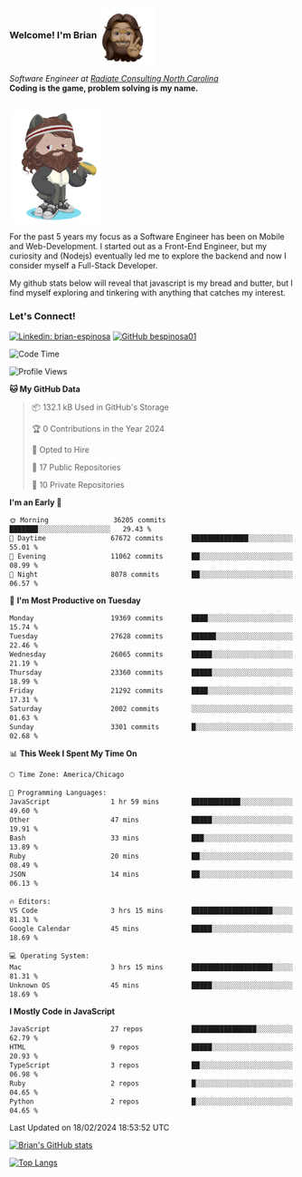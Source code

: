 ###  Welcome! I'm Brian <img align="center" src="https://github.com/bespinosa01/bespinosa01/blob/main/assets/peace-animoji.png" height="100" /></h2>
<p><em>Software Engineer at <a href="https://www.radiateconsulting.coop/north-carolina-tech-coop">Radiate Consulting North Carolina</a>
 <br/>
<!-- </br>Developer Consultant at <a href="https://codethedream.org/">Code The Dream</a> -->
</em> <b>Coding is the game, problem solving is my name.</b></p>

<br/>


 <img align="center" src="https://github.com/bespinosa01/bespinosa01/blob/main/assets/octo-me.png" height="200" /> 
 <p>
 For the past 5 years my focus as a Software Engineer has been on Mobile and Web-Development. I started out as a Front-End Engineer, but my curiosity and (Nodejs) eventually led me to explore the backend and now I consider myself a Full-Stack Developer.
</p>
<p>
 My github stats below will reveal that javascript is my bread and butter, but I find myself exploring and tinkering with anything that catches my interest. 
 </p>
 
 
### Let's Connect!

[![Linkedin: brian-espinosa](https://img.shields.io/badge/-brian--espinosa-blue?style=flat-square&logo=Linkedin&logoColor=white&link=https://www.linkedin.com/in/brian-espinosa/)](https://www.linkedin.com/in/brian-espinosa/)
[![GitHub bespinosa01](https://img.shields.io/github/followers/bespinosa01?label=follow&style=social)](https://github.com/bespinosa01)



<!--START_SECTION:waka-->
![Code Time](http://img.shields.io/badge/Code%20Time-1%2C439%20hrs%2018%20mins-blue)

![Profile Views](http://img.shields.io/badge/Profile%20Views-0-blue)

**🐱 My GitHub Data** 

> 📦 132.1 kB Used in GitHub's Storage 
 > 
> 🏆 0 Contributions in the Year 2024
 > 
> 💼 Opted to Hire
 > 
> 📜 17 Public Repositories 
 > 
> 🔑 10 Private Repositories 
 > 
**I'm an Early 🐤** 

```text
🌞 Morning                36205 commits       ███████░░░░░░░░░░░░░░░░░░   29.43 % 
🌆 Daytime                67672 commits       ██████████████░░░░░░░░░░░   55.01 % 
🌃 Evening                11062 commits       ██░░░░░░░░░░░░░░░░░░░░░░░   08.99 % 
🌙 Night                  8078 commits        ██░░░░░░░░░░░░░░░░░░░░░░░   06.57 % 
```
📅 **I'm Most Productive on Tuesday** 

```text
Monday                   19369 commits       ████░░░░░░░░░░░░░░░░░░░░░   15.74 % 
Tuesday                  27628 commits       ██████░░░░░░░░░░░░░░░░░░░   22.46 % 
Wednesday                26065 commits       █████░░░░░░░░░░░░░░░░░░░░   21.19 % 
Thursday                 23360 commits       █████░░░░░░░░░░░░░░░░░░░░   18.99 % 
Friday                   21292 commits       ████░░░░░░░░░░░░░░░░░░░░░   17.31 % 
Saturday                 2002 commits        ░░░░░░░░░░░░░░░░░░░░░░░░░   01.63 % 
Sunday                   3301 commits        █░░░░░░░░░░░░░░░░░░░░░░░░   02.68 % 
```


📊 **This Week I Spent My Time On** 

```text
🕑︎ Time Zone: America/Chicago

💬 Programming Languages: 
JavaScript               1 hr 59 mins        ████████████░░░░░░░░░░░░░   49.60 % 
Other                    47 mins             █████░░░░░░░░░░░░░░░░░░░░   19.91 % 
Bash                     33 mins             ███░░░░░░░░░░░░░░░░░░░░░░   13.89 % 
Ruby                     20 mins             ██░░░░░░░░░░░░░░░░░░░░░░░   08.49 % 
JSON                     14 mins             ██░░░░░░░░░░░░░░░░░░░░░░░   06.13 % 

🔥 Editors: 
VS Code                  3 hrs 15 mins       ████████████████████░░░░░   81.31 % 
Google Calendar          45 mins             █████░░░░░░░░░░░░░░░░░░░░   18.69 % 

💻 Operating System: 
Mac                      3 hrs 15 mins       ████████████████████░░░░░   81.31 % 
Unknown OS               45 mins             █████░░░░░░░░░░░░░░░░░░░░   18.69 % 
```

**I Mostly Code in JavaScript** 

```text
JavaScript               27 repos            ████████████████░░░░░░░░░   62.79 % 
HTML                     9 repos             █████░░░░░░░░░░░░░░░░░░░░   20.93 % 
TypeScript               3 repos             ██░░░░░░░░░░░░░░░░░░░░░░░   06.98 % 
Ruby                     2 repos             █░░░░░░░░░░░░░░░░░░░░░░░░   04.65 % 
Python                   2 repos             █░░░░░░░░░░░░░░░░░░░░░░░░   04.65 % 
```




 Last Updated on 18/02/2024 18:53:52 UTC
<!--END_SECTION:waka-->


<!--  Github STATS -->
[![Brian's GitHub stats](https://github-readme-stats.vercel.app/api?username=bespinosa01&hide=stars,contribs&count_private=true&show_icons=true)](https://github.com/anuraghazra/github-readme-stats)

[![Top Langs](https://github-readme-stats.vercel.app/api/top-langs/?username=bespinosa01&layout=compact)](https://github.com/anuraghazra/github-readme-stats)



<!--
**bespinosa01/bespinosa01** is a ✨ _special_ ✨ repository because its `README.md` (this file) appears on your GitHub profile.

Here are some ideas to get you started:

- 🔭 I’m currently working on ...
- 🌱 I’m currently learning ...
- 👯 I’m looking to collaborate on ...
- 🤔 I’m looking for help with ...
- 💬 Ask me about ...
- 📫 How to reach me: ...
- 😄 Pronouns: ...
- ⚡ Fun fact: ...
-->
